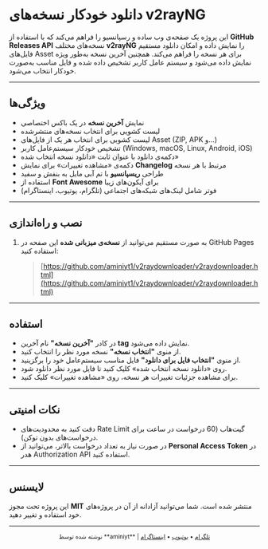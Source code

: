 # دانلود خودکار نسخه‌های v2rayNG

این پروژه یک صفحه‌ی وب ساده و رسپانسیو را فراهم می‌کند که با استفاده از **GitHub Releases API** نسخه‌های مختلف **v2rayNG** را نمایش داده و امکان دانلود مستقیم فایل‌های Asset برای هر نسخه را فراهم می‌کند. همچنین آخرین نسخه به‌طور ویژه نمایش داده می‌شود و سیستم عامل کاربر تشخیص داده شده و فایل مناسب به‌صورت خودکار انتخاب می‌شود.

---

## ویژگی‌ها

* نمایش **آخرین نسخه** در یک باکس اختصاصی
* لیست کشویی برای انتخاب نسخه‌های منتشرشده
* لیست کشویی برای انتخاب هر یک از فایل‌های Asset (ZIP, APK و...)
* تشخیص خودکار سیستم‌عامل کاربر (Windows, macOS, Linux, Android, iOS)
* دکمه‌ی دانلود با عنوان ثابت «دانلود نسخه انتخاب شده»
* دکمه‌ی «مشاهده تغییرات» برای نمایش **Changelog** مرتبط با هر نسخه
* طراحی **ریسپانسیو** با تم آبی مایل به بنفش و سفید
* استفاده از **Font Awesome** برای آیکون‌های زیبا
* فوتر شامل لینک‌های شبکه‌های اجتماعی (تلگرام، یوتیوب، اینستاگرام)

---

## نصب و راه‌اندازی

1. به صورت مستقیم می‌توانید از **نسخه‌ی میزبانی شده** این صفحه در GitHub Pages استفاده کنید:

   > [https://github.com/aminiyt1/v2raydownloader/v2raydownloader.html](https://github.com/aminiyt1/v2raydownloader/v2raydownloader.html)

---

## استفاده

* در کادر **"آخرین نسخه"** نام آخرین **tag** نمایش داده می‌شود.
* از منوی **"انتخاب نسخه"** نسخه مورد نظر را انتخاب کنید.
* از منوی **"انتخاب فایل برای دانلود"** فایل مناسب سیستم‌عامل خود را برگزینید.
* روی «دانلود نسخه انتخاب شده» کلیک کنید تا فایل مورد نظر دانلود شود.
* برای مشاهده جزئیات تغییرات هر نسخه، روی «مشاهده تغییرات» کلیک کنید.

---

## نکات امنیتی

* دقت کنید به محدودیت‌های Rate Limit گیت‌هاب (60 درخواست در ساعت برای درخواست‌های بدون توکن).
* در صورت نیاز به تعداد درخواست بالاتر، می‌توانید از **Personal Access Token** در هدر Authorization API استفاده کنید.

---

## لایسنس

این پروژه تحت مجوز **MIT** منتشر شده است. شما می‌توانید آزادانه از آن در پروژه‌های خود استفاده و تغییر دهید.

---

<div align="center">
  <sub>نوشته شده توسط **aminiyt** | <a href="https://t.me/asrnovin_ir">تلگرام</a> • <a href="https://www.youtube.com/aminiyt1">یوتیوب</a> • <a href="https://instagram.com/aminiyt1">اینستاگرام</a></sub>
</div>
